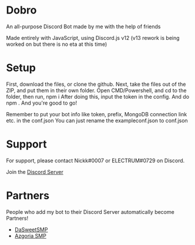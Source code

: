 # Dobro

An all-purpose Discord Bot made by me with the help of friends

Made entirely with JavaScript, using Discord.js v12 (v13 rework is being worked on but there is no eta at this time)

# Setup

First, download the files, or clone the github.
Next, take the files out of the ZIP, and put them in their own folder.
Open CMD/Powershell, and cd to the folder, then run, npm i
After doing this, input the token in the config. And do npm .
And you're good to go!

Remember to put your bot info like token, prefix, MongoDB connection link etc. in the conf.json
You can just rename the exampleconf.json to conf.json

# Support

For support, please contact Nickk#0007 or ELECTRUM#0729 on Discord.

Join the [Discord Server](https://discord.gg/qD8GxsuWZ2)

# Partners
People who add my bot to their Discord Server automatically become Partners!

- [DaSweetSMP](https://discord.gg/4evHSPqapC)
- [Azgoria SMP](https://discord.gg/gYHM8jcHEB)
